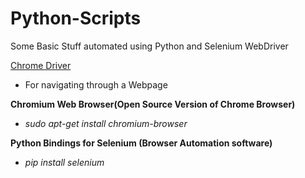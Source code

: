 # Python-Scripts
Some Basic Stuff automated using Python and Selenium WebDriver

[Chrome Driver](https://chromedriver.storage.googleapis.com/index.html?path=2.25/)

* For navigating through a Webpage

**Chromium Web Browser(Open Source Version of Chrome Browser)**

* *sudo apt-get install chromium-browser*

**Python Bindings for Selenium (Browser Automation software)**

* *pip install selenium*
